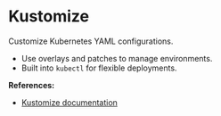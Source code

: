 # Kustomize

Customize Kubernetes YAML configurations.

- Use overlays and patches to manage environments.
- Built into `kubectl` for flexible deployments.

**References:**
- [Kustomize documentation](https://kubectl.docs.kubernetes.io/references/kustomize/)
